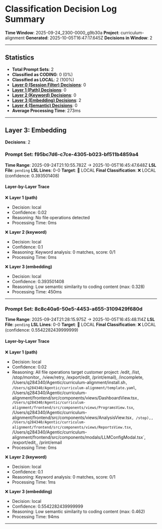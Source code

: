 # Classification Decision Log Summary

**Time Window**: 2025-09-24_2300-0000_g9b30a
**Project**: curriculum-alignment
**Generated**: 2025-10-05T16:47:17.645Z
**Decisions in Window**: 2

---

## Statistics

- **Total Prompt Sets**: 2
- **Classified as CODING**: 0 (0%)
- **Classified as LOCAL**: 2 (100%)
- **[Layer 0 (Session Filter) Decisions](#layer-0-session-filter)**: 0
- **[Layer 1 (Path) Decisions](#layer-1-path)**: 0
- **[Layer 2 (Keyword) Decisions](#layer-2-keyword)**: 0
- **[Layer 3 (Embedding) Decisions](#layer-3-embedding)**: 2
- **[Layer 4 (Semantic) Decisions](#layer-4-semantic)**: 0
- **Average Processing Time**: 273ms

---

## Layer 3: Embedding

**Decisions**: 2

### Prompt Set: f95bc7d6-c7ce-4305-b023-bf511b4859a4

**Time Range**: 2025-09-24T21:10:55.782Z → 2025-10-05T16:45:47.648Z
**LSL File**: `pending`
**LSL Lines**: 0-0
**Target**: 📍 LOCAL
**Final Classification**: ❌ LOCAL (confidence: 0.393501408)

#### Layer-by-Layer Trace

❌ **Layer 1 (path)**
- Decision: local
- Confidence: 0.02
- Reasoning: No file operations detected
- Processing Time: 0ms

❌ **Layer 2 (keyword)**
- Decision: local
- Confidence: 0.1
- Reasoning: Keyword analysis: 0 matches, score: 0/1
- Processing Time: 0ms

❌ **Layer 3 (embedding)**
- Decision: local
- Confidence: 0.393501408
- Reasoning: Low semantic similarity to coding content (max: 0.328)
- Processing Time: 450ms

---

### Prompt Set: 8c8c40a6-50e5-4453-a655-3109429f680d

**Time Range**: 2025-09-24T21:28:15.975Z → 2025-10-05T16:45:48.114Z
**LSL File**: `pending`
**LSL Lines**: 0-0
**Target**: 📍 LOCAL
**Final Classification**: ❌ LOCAL (confidence: 0.5542282439999999)

#### Layer-by-Layer Trace

❌ **Layer 1 (path)**
- Decision: local
- Confidence: 0.02
- Reasoning: All file operations target customer project: /edit, /list, /stop/monitor,, /view/retry, /export/edit, /print/email), /incomplete, /Users/q284340/Agentic/curriculum-alignment/install.sh`, /Users/q284340/Agentic/curriculum-alignment/template.yaml`, /Users/q284340/Agentic/curriculum-alignment/frontend/src/components/views/DashboardView.tsx`, /Users/q284340/Agentic/curriculum-alignment/frontend/src/components/views/ProgramsView.tsx`, /Users/q284340/Agentic/curriculum-alignment/frontend/src/components/views/AnalysisView.tsx`, /stop),, /Users/q284340/Agentic/curriculum-alignment/frontend/src/components/views/ReportsView.tsx`, /Users/q284340/Agentic/curriculum-alignment/frontend/src/components/modals/LLMConfigModal.tsx`, /export/edit,, /print/email
- Processing Time: 0ms

❌ **Layer 2 (keyword)**
- Decision: local
- Confidence: 0.1
- Reasoning: Keyword analysis: 0 matches, score: 0/1
- Processing Time: 1ms

❌ **Layer 3 (embedding)**
- Decision: local
- Confidence: 0.5542282439999999
- Reasoning: Low semantic similarity to coding content (max: 0.462)
- Processing Time: 94ms

---

